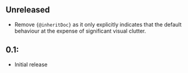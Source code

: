 ## Unreleased

* Remove `{@inheritDoc}` as it only explicitly indicates that the default behaviour at the expense of significant visual clutter.

## 0.1:

* Initial release
